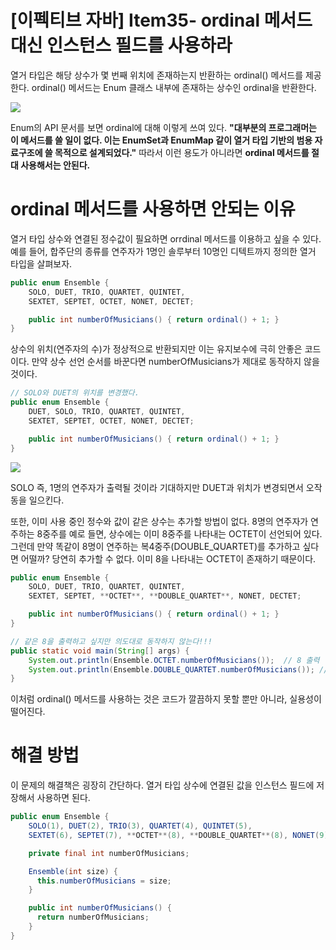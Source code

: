 # [이펙티브 자바] Item35- ordinal 메서드 대신 인스턴스 필드를 사용하라

열거 타입은 해당 상수가 몇 번째 위치에 존재하는지 반환하는 ordinal() 메서드를 제공한다. ordinal() 메서드는 Enum 클래스 내부에 존재하는 상수인 ordinal을 반환한다.

![](https://blog.kakaocdn.net/dn/dFd68o/btq4nNRG2VI/Z8MfuBExtDUV6bgQWWP2X0/img.png)

Enum의 API 문서를 보면 ordinal에 대해 이렇게 쓰여 있다. **"대부분의 프로그래머는 이 메서드를 쓸 일이 없다. 이는 EnumSet과 EnumMap 같이 열거 타입 기반의 범용 자료구조에 쓸 목적으로 설계되었다."**  따라서 이런 용도가 아니라면 **ordinal 메서드를 절대 사용해서는 안된다.**

# ordinal 메서드를 사용하면 안되는 이유

열거 타입 상수와 연결된 정수값이 필요하면 orrdinal 메서드를 이용하고 싶을 수 있다. 예를 들어, 합주단의 종류를 연주자가 1명인 솔루부터 10명인 디텍트까지 정의한 열거 타입을 살펴보자.

```java
public enum Ensemble {
    SOLO, DUET, TRIO, QUARTET, QUINTET,
    SEXTET, SEPTET, OCTET, NONET, DECTET;

    public int numberOfMusicians() { return ordinal() + 1; }
}
```

상수의 위치(연주자의 수)가 정상적으로 반환되지만 이는 유지보수에 극히 안좋은 코드이다. 만약 상수 선언 순서를 바꾼다면 numberOfMusicians가 제대로 동작하지 않을 것이다. 

```java
// SOLO와 DUET의 위치를 변경했다.
public enum Ensemble {
    DUET, SOLO, TRIO, QUARTET, QUINTET,
    SEXTET, SEPTET, OCTET, NONET, DECTET;

    public int numberOfMusicians() { return ordinal() + 1; }
}
```

![](https://blog.kakaocdn.net/dn/b85ITe/btq4rHhDi4p/E4IbtImHm4geILA4zKVjDk/img.png)

SOLO 즉, 1명의 연주자가 출력될 것이라 기대하지만 DUET과 위치가 변경되면서 오작동을 일으킨다.

또한, 이미 사용 중인 정수와 값이 같은 상수는 추가할 방법이 없다. 8명의 연주자가 연주하는 8중주를 예로 들면, 상수에는 이미 8중주를 나타내는 OCTET이 선언되어 있다. 그런데 만약 똑같이 8명이 연주하는 복4중주(DOUBLE_QUARTET)를 추가하고 싶다면 어떨까? 당연히 추가할 수 없다. 이미 8을 나타내는 OCTET이 존재하기 때문이다.

```java
public enum Ensemble {
    SOLO, DUET, TRIO, QUARTET, QUINTET,
    SEXTET, SEPTET, **OCTET**, **DOUBLE_QUARTET**, NONET, DECTET;

    public int numberOfMusicians() { return ordinal() + 1; }
}

// 같은 8을 출력하고 싶지만 의도대로 동작하지 않는다!!! 
public static void main(String[] args) {
    System.out.println(Ensemble.OCTET.numberOfMusicians());  // 8 출력
    System.out.println(Ensemble.DOUBLE_QUARTET.numberOfMusicians()); // 9 출력
}
```

이처럼 ordinal() 메서드를 사용하는 것은 코드가 깔끔하지 못할 뿐만 아니라, 실용성이 떨어진다.

# 해결 방법

이 문제의 해결책은 굉장히 간단하다. 열거 타입 상수에 연결된 값을 인스턴스 필드에 저장해서 사용하면 된다.

```java
public enum Ensemble {
    SOLO(1), DUET(2), TRIO(3), QUARTET(4), QUINTET(5),
    SEXTET(6), SEPTET(7), **OCTET**(8), **DOUBLE_QUARTET**(8), NONET(9), DECTET(10);

    private final int numberOfMusicians;

    Ensemble(int size) {
      this.numberOfMusicians = size;
    }

    public int numberOfMusicians() { 
      return numberOfMusicians; 
    }
}
```